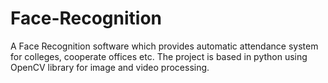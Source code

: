 # Face-Recognition
A Face Recognition software which provides automatic attendance system for colleges, cooperate offices etc. The project is based in python using OpenCV library for image and video processing.
